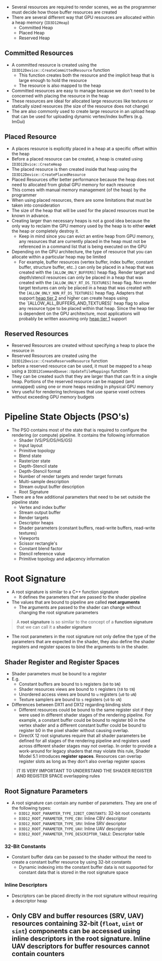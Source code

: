 - Several resources are required to render scenes, we as the programmer must decide how those buffer resources are created
- There are several different way that GPU resources are allocated within a heap memory (`ID3D12Heap`)
	- Committed Heap
	- Placed Heap
	- Reserved Heap

## Committed Resources
- A committed resource is created using the `ID3D12Device::CreateCommittedResource` function
	- This function creates both the resource and the implicit heap that is large enough to hold the resource
	- The resource is also mapped to the heap
- Committed resources are easy to manage because we don't need to be concerned with placing the resource in the heap
- These resources are ideal for allocated large resources like textures or statically sized resources (the size of the resource does not change)
- The are also commonly used to create large resource in an upload heap  that can be used for uploading dynamic vertex/index buffers (e.g. ImGui)
## Placed Resource
- A places resource is explicitly placed in a heap at a specific offset within the heap
- Before a placed resource can be created, a heap is created using `ID3D12Dvice::CreateHeap`
- The placed resource is then created inside that heap using the `ID3D12Device::CreatePlacedResource`
- Placed Resources offer better performance because the heap does not need to allocated from global GPU memory for each resource
- This comes with manual memory management (of the heap) by the programmer
- When using placed resources, there are some limitations that must be taken into consideration
- The size of the heap that will be used for the placed resources must be known in advance.
- Creating larger than necessary heaps is not a good idea because the only way to reclaim the GPU memory used by the heap is to either **evict** the heap or completely destroy it. 
	- Keep in mind since you can evict an entire heap from GPU memory, any resources that are currently placed in the heap must not be referenced in a command list that is being executed on the GPU
- Depending on the GPU architecture, the type of resource that you can allocate within a particular heap may be limited
	- For example, buffer resources (vertex buffer, index buffer, constant buffer, structure buffer, etc..) can only be placed in a heap that was created with the `[ALLOW_ONLY_BUFFERS]` heap flag. Render target and depth/stencil resources can only be placed in a heap that was created with the `[ALLOW_ONLY_RT_DS_TEXTURES]` heap flag. Non render target textures can only be placed in a heap that was created with the `[ALLOW_ONLY_NON_RT_DS_TEXTURES]` heap flag. Adapters that support [heap tier 2](https://msdn.microsoft.com/en-us/library/dn986743\(v=vs.85\).aspx) and higher can create heaps using the `[ALLOW_ALL_BUFFERS_AND_TEXTURES]` heap flag to allow any resource type to be placed within that heap. Since the heap tier is dependent on the GPU architecture, most applications will probably be written assuming only [heap tier 1](https://msdn.microsoft.com/en-us/library/dn986743\(v=vs.85\).aspx#D3D12_RESOURCE_HEAP_TIER_1) support
## Reserved Resources
- Reserved Resources are created without specifying a heap to place the resource in
- Reserved Resources are created using the `ID3D12Device::CreateReservedResource` function
- before a reserved resource can be used, it must be mapped to a heap using a `ID3D12CommandQueue::UpdateTileMappings` function
- They can be created such that they are larger than that can fit in a single heap. Portions of the reserved resource can be mapped (and unmapped) using one or more heaps residing in physical GPU memory
- Very useful for rendering techniques that use sparse voxel octrees without exceeding GPU memory budgets

# Pipeline State Objects (PSO's)
- The PSO contains most of the state that is required to configure the rendering (or compute) pipeline. It contains the following information
	- Shader (VS/PS/DS/HS/GS)
	- Input layout
	- Primitive topology
	- Blend state
	- Rasterizer state
	- Depth-Stencil state
	- Depth-Stencil format
	- Number of render targets and render target formats
	- Multi-sample description
	- Stream output buffer description
	- Root Signature
- There are a few additional parameters that need to be set outside the pipeline state
	- Vertex and index buffer
	- Stream output buffer
	- Render targets
	- Descriptor heaps
	- Shader parameters (constant buffers, read-write buffers, read-write textures)
	- Viewports
	- Scissor rectangle's
	- Constant blend factor
	- Stencil reference value
	- Primitive topology and adjacency information

# Root Signature
- A root signature is similar to a C++ function signature
	- It defines the parameters that are passed to the shader pipeline
- The values that are bound to pipeline are called **root arguments**
	- The arguments are passed to the shader can change without changing the root signature parameters

> A **root signature** is so similar to the concept of a **function signature** that we can call it a **shader signature**
 
- The root parameters in the root signature not only define the type of the parameters that are expected in the shader, they also define the shader registers and register spaces to bind the arguments to in the shader.

## Shader Register and Register Spaces
- Shader parameters must be bound to a register
- E.g. 
	- Constant buffers are bound to `b` registers (`b0` to `bN`)
	- Shader resources views are bound to `t` registers (`t0` to `tN`)
	- Unordered access views are bound to `u` registers (`u0` to `uN`)
	- Texture samplers are bound to `s` registers (`s0` to `sN`)
- Differences between DX11 and DX12 regarding binding slots
	- Different resources could be bound to the same register slot if they were used in different shader stages of the rendering pipeline. For example, a constant buffer could be bound to register b0 in the vertex shader and a different constant buffer could be bound to register b0 in the pixel shader without causing overlap.
	- DirectX 12 root signatures require that all shader parameters be defined for all stages of the rendering pipeline and registers used across different shader stages may not overlap. In order to provide a work-around for legacy shaders that may violate this rule, Shader Model 5.1 introduces **register spaces**. Resources can overlap register slots as long as they don’t also overlap register spaces

> **IT IS VERY IMPORTANT TO UNDERSTAND THE SHADER REGISTER AND REGISTER SPACE overlapping rules**

## Root Signature Parameters
- A root signature can contain any number of parameters. They are one of the following types:
	- `D3D12_ROOT_PARAMTER_TYPE_32BIT_CONSTANTS`: 32-bit root constants
	- `D3D12_ROOT_PARAMETER_TYPE_CBV`: Inline CBV descriptor
	- `D3D12_ROOT_PARAMETER_TYPE_SRV`: Inline SRV descriptor
	- `D3D12_ROOT_PARAMETER_TYPE_UAV`: Inline UAV descriptor
	- `D3D12_ROOT_PARAMETER_TYPE_DESCRIPTOR_TABLE`: Descriptor table

### 32-Bit Constants
- Constant buffer data can be passed to the shader without the need to create a constant buffer resource by using 32-bit constants
	- Dynamic indexing into the constant buffer data is not supported for constant data that is stored in the root signature space
### Inline Descriptors
- Descriptors can be placed directly in the root signature without requiring a descriptor heap
- Only CBV and buffer resources (SRV, UAV) resources containing 32-bit (`float`, `uint` or `sint`) components can be accessed using inline descriptors in the root signature. Inline UAV descriptors for buffer resources cannot contain counters
	- 